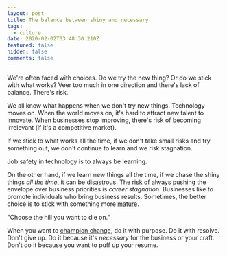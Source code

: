 ```yaml
---
layout: post
title: The balance between shiny and necessary
tags:
  - culture
date: 2020-02-02T03:48:30.210Z
featured: false
hidden: false
comments: false
---
```

We're often faced with choices. Do we try the new thing? Or do we stick with what works? Veer too much in one direction and there's lack of balance. There's risk.

<!--more-->

We all know what happens when we don't try new things. Technology moves on. When the world moves on, it's hard to attract new talent to innovate. When businesses stop improving, there's risk of becoming irrelevant (if it's a competitive market). 

If we stick to what works all the time, if we don't take small risks and try something out, we don't continue to learn and we risk stagnation. 

Job safety in technology is to always be learning.

On the other hand, if we learn new things all the time, if we chase the shiny things *all the time*, it can be disastrous. The risk of always pushing the envelope over business priorities is *career stagnation*. Businesses like to promote individuals who bring business results. Sometimes, the better choice is to stick with something more [mature](https://basecamp.com/about). 

"Choose the hill you want to die on."

When you want to [champion change](https://gaunacode.com/championing-change-from-within), do it with purpose. Do it with resolve. Don't give up. Do it because it's *necessary* for the business or your craft. Don't do it because you want to puff up your resume.
